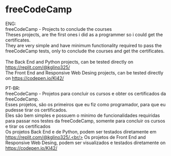 # freeCodeCamp


ENG: <br/>
 freeCodeCamp - Projects to conclude the courses<br/>
 Theses projects, are the first ones i did as a programmer so i could get the certificates.<br/>
 They are very simple and have minimum functionality required to pass the freeCodeCamp tests, only to conclude the courses and get the certificates.
 <br/> <br/>
The Back End and Python projects, can be tested directly on https://replit.com/@kglino325/ <br/>
The Front End and Responsive Web Desing projects, can be tested directly on https://codepen.io/Kl42/

PT-BR:<br/>
freeCodeCamp - Projetos para concluir os cursos e obter os certificados da freeCodeCamp.<br/>
Esses projetos, são os primeiros que eu fiz como programador, para que eu pudesse tirar os certificados.<br/>
Eles são bem simples e possuem o minimo de funcionalidades requiridas para passar nos testes da freeCodeCamp, somente para concluir os cursos e tirar os certificados<br/>
Os projetos Back End e de Python, podem ser testados diretamente em https://replit.com/@kglino325/.<br/>
Os projetos de Front End and Responsive Web Desing, podem ser visualizados e testados diretamente on https://codepen.io/Kl42/<br/>
